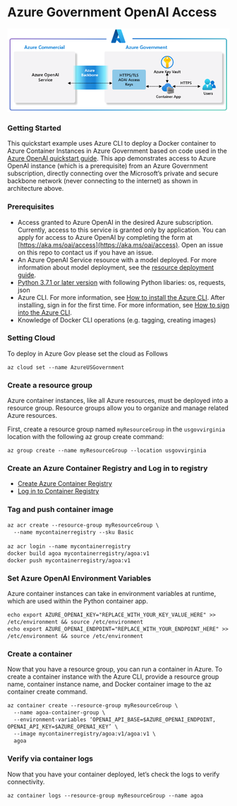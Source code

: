 # Azure Government OpenAI Access

![](arch1.png)

### Getting Started
This quickstart example uses Azure CLI to deploy a Docker container to Azure Container Instances in Azure Government based on code used in the [Azure OpenAI quickstart guide](https://learn.microsoft.com/en-us/azure/cognitive-services/openai/quickstart?pivots=programming-language-python&tabs=command-line). This app demonstrates access to Azure OpenAI instance (which is a prerequisite) from an Azure Government subscription, directly connecting over the Microsoft’s private and secure backbone network (never connecting to the internet) as shown in architecture above.

### Prerequisites
- Access granted to Azure OpenAI in the desired Azure subscription. Currently, access to this service is granted only by application. You can apply for access to Azure OpenAI by completing the form at [https://aka.ms/oai/access](https://aka.ms/oai/access). Open an issue on this repo to contact us if you have an issue.
- An Azure OpenAI Service resource with a model deployed. For more information about model deployment, see the [resource deployment guide](https://learn.microsoft.com/en-us/azure/cognitive-services/openai/how-to/create-resource).
- [Python 3.7.1 or later version](https://www.python.org/) with following Python libaries: os, requests, json
- Azure CLI. For more information, see [How to install the Azure CLI](https://learn.microsoft.com/en-us/cli/azure/install-azure-cli).
After installing, sign in for the first time. For more information, see [How to sign into the Azure CLI](https://learn.microsoft.com/en-us/cli/azure/get-started-with-azure-cli#how-to-sign-into-the-azure-cli).
- Knowledge of Docker CLI operations (e.g. tagging, creating images)

### Setting Cloud

To deploy in Azure Gov please set the cloud as Follows

```
az cloud set --name AzureUSGovernment 
```

### Create a resource group
Azure container instances, like all Azure resources, must be deployed into a resource group. Resource groups allow you to organize and manage related Azure resources.

First, create a resource group named `myResourceGroup` in the `usgovvirginia` location with the following az group create command:

```
az group create --name myResourceGroup --location usgovvirginia
```

### Create an Azure Container Registry and Log in to registry

- [Create Azure Container Registry](https://learn.microsoft.com/en-us/azure/container-registry/container-registry-get-started-azure-cli#create-a-container-registry)
- [Log in to Container Registry](https://learn.microsoft.com/en-us/azure/container-registry/container-registry-get-started-azure-cli#create-a-container-registry)

### Tag and push container image 

```
az acr create --resource-group myResourceGroup \
  --name mycontainerregistry --sku Basic

az acr login --name mycontainerregistry
docker build agoa mycontainerregistry/agoa:v1
docker push mycontainerregistry/agoa:v1
```

### Set Azure OpenAI Environment Variables
Azure container instances can take in environment variables at runtime, which are used within the Python container app.

```
echo export AZURE_OPENAI_KEY="REPLACE_WITH_YOUR_KEY_VALUE_HERE" >> /etc/environment && source /etc/environment
echo export AZURE_OPENAI_ENDPOINT="REPLACE_WITH_YOUR_ENDPOINT_HERE" >> /etc/environment && source /etc/environment
```

### Create a container
Now that you have a resource group, you can run a container in Azure. To create a container instance with the Azure CLI, provide a resource group name, container instance name, and Docker container image to the az container create command.

```
az container create --resource-group myResourceGroup \
  --name agoa-container-group \
  --environment-variables ‘OPENAI_API_BASE=$AZURE_OPENAI_ENDPOINT, OPENAI_API_KEY=$AZURE_OPENAI_KEY’ \
  --image mycontainerregistry/agoa:v1/agoa:v1 \
  agoa
```

### Verify via container logs
Now that you have your container deployed, let’s check the logs to verify connectivity.

```
az container logs --resource-group myResourceGroup --name agoa
```

<SAMPLE OUTPUT>

